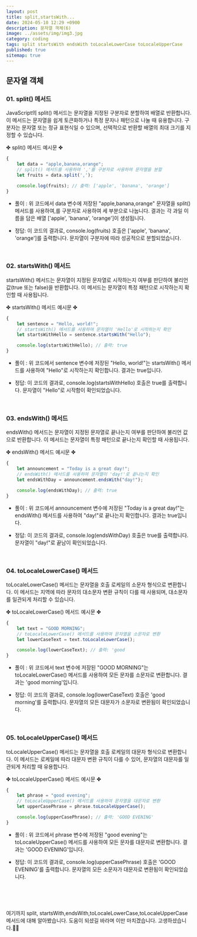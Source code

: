 ```yaml
---
layout: post
title: split,startsWith...
date: 2024-05-10 12:29 +0900
description: 문자열 객체(6)
image: ../assets/img/img3.jpg
category: coding
tags: split startsWith endsWith toLocaleLowerCase toLocaleUpperCase
published: true
sitemap: true
---
```



## 문자열 객체<br />

### 01. split() 메서드              
JavaScript의 split() 메서드는 문자열을 지정된 구분자로 분할하여 배열로 반환합니다.
이 메서드는 문자열을 쉽게 토큰화하거나 특정 문자나 패턴으로 나눌 때 유용합니다.
구분자는 문자열 또는 정규 표현식일 수 있으며, 선택적으로 반환할 배열의 최대 크기를 지정할 수 있습니다.

✤ split() 메서드 예시문 ✤

````javascript 
{
    let data = "apple,banana,orange";
    // split() 메서드를 사용하여 ','를 구분자로 사용하여 문자열을 분할
    let fruits = data.split(',');

    console.log(fruits); // 출력: ['apple', 'banana', 'orange']
}
````

* 풀이 :
위 코드에서 data 변수에 저장된 "apple,banana,orange" 문자열을 split() 메서드를 사용하여,를 구분자로 사용하여 세 부분으로 나눕니다.
결과는 각 과일 이름을 담은 배열 ['apple', 'banana', 'orange']이 생성됩니다.

* 정답:
이 코드의 결과로, console.log(fruits) 호출은 ['apple', 'banana', 'orange']를 출력합니다.
문자열이 구분자에 따라 성공적으로 분할되었습니다.

<br />

### 02. startsWith() 메서드              
startsWith() 메서드는 문자열이 지정된 문자열로 시작하는지 여부를 판단하여 불리언 값(true 또는 false)을 반환합니다.
이 메서드는 문자열이 특정 패턴으로 시작하는지 확인할 때 사용됩니다.

✤ startsWith() 메서드 예시문 ✤

````javascript 
{
    let sentence = "Hello, world!";
    // startsWith() 메서드를 사용하여 문자열이 'Hello'로 시작하는지 확인
    let startsWithHello = sentence.startsWith("Hello");

    console.log(startsWithHello); // 출력: true
}
````

* 풀이 :
위 코드에서 sentence 변수에 저장된 "Hello, world!"는 startsWith() 메서드를 사용하여 "Hello"로 시작하는지 확인합니다.
결과는 true입니다.

* 정답:
이 코드의 결과로, console.log(startsWithHello) 호출은 true를 출력합니다.
문자열이 "Hello"로 시작함이 확인되었습니다.

<br />

### 03. endsWith() 메서드            
endsWith() 메서드는 문자열이 지정된 문자열로 끝나는지 여부를 판단하여 불리언 값으로 반환합니다.
이 메서드는 문자열이 특정 패턴으로 끝나는지 확인할 때 사용됩니다.

✤ endsWith() 메서드 예시문 ✤

````javascript 
{
    let announcement = "Today is a great day!";
    // endsWith() 메서드를 사용하여 문자열이 'day!'로 끝나는지 확인
    let endsWithDay = announcement.endsWith("day!");

    console.log(endsWithDay); // 출력: true
}
````

* 풀이 :
위 코드에서 announcement 변수에 저장된 "Today is a great day!"는 endsWith() 메서드를 사용하여 "day!"로 끝나는지 확인합니다.
결과는 true입니다.

* 정답:
이 코드의 결과로, console.log(endsWithDay) 호출은 true를 출력합니다.
문자열이 "day!"로 끝남이 확인되었습니다.

<br />

### 04. toLocaleLowerCase() 메서드            
toLocaleLowerCase() 메서드는 문자열을 호출 로케일의 소문자 형식으로 변환합니다.
이 메서드는 지역에 따라 문자의 대소문자 변환 규칙이 다를 때 사용되며, 대소문자를 일관되게 처리할 수 있습니다.

✤ toLocaleLowerCase() 메서드 예시문 ✤

````javascript 
{
    let text = "GOOD MORNING";
    // toLocaleLowerCase() 메서드를 사용하여 문자열을 소문자로 변환
    let lowerCaseText = text.toLocaleLowerCase();

    console.log(lowerCaseText); // 출력: 'good
}
````

* 풀이 :
위 코드에서 text 변수에 저장된 "GOOD MORNING"는 toLocaleLowerCase() 메서드를 사용하여 모든 문자를 소문자로 변환합니다.
결과는 'good morning'입니다.

* 정답:
이 코드의 결과로, console.log(lowerCaseText) 호출은 'good morning'를 출력합니다.
문자열의 모든 대문자가 소문자로 변환됨이 확인되었습니다.

<br />

### 05. toLocaleUpperCase() 메서드            
toLocaleUpperCase() 메서드는 문자열을 호출 로케일의 대문자 형식으로 변환합니다.
이 메서드는 로케일에 따라 대문자 변환 규칙이 다를 수 있어, 문자열의 대문자를 일관되게 처리할 때 유용합니다.

✤ toLocaleUpperCase() 메서드 예시문 ✤

````javascript 
{
    let phrase = "good evening";
    // toLocaleUpperCase() 메서드를 사용하여 문자열을 대문자로 변환
    let upperCasePhrase = phrase.toLocaleUpperCase();

    console.log(upperCasePhrase); // 출력: 'GOOD EVENING'
}
````

* 풀이 :
위 코드에서 phrase 변수에 저장된 "good evening"는 toLocaleUpperCase() 메서드를 사용하여 모든 문자를 대문자로 변환합니다.
결과는 'GOOD EVENING'입니다.

* 정답:
이 코드의 결과로, console.log(upperCasePhrase) 호출은 'GOOD EVENING'를 출력합니다.
문자열의 모든 소문자가 대문자로 변환됨이 확인되었습니다.

<br />
<br />
<br />

여기까지 split, startsWith,endsWith,toLocaleLowerCase,toLocaleUpperCase 메서드에 대해 알아봤습니다.
도움이 되셨길 바라며 이만 마치겠습니다.
고생하셨습니다.🫶😊